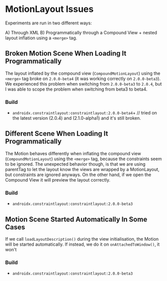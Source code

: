 # MotionLayout Issues

Experiments are run in two different ways:

A) Through XML
B) Programmatically through a Compound View + nested layout inflation using a `<merge>` tag.

## Broken Motion Scene When Loading It Programmatically

The layout inflated by the compound view (`CompoundMotionLayout`) using the `<merge>` tag broke on `2.0.0-beta4` (it was working correctly on `2.0.0-beta3`). We experienced this problem when switching from `2.0.0-beta3` to `2.0.4`, but I was able to scope the problem when switching from beta3 to beta4.

### Build

- `androidx.constraintlayout:constraintlayout:2.0.0-beta4`+ // tried on the latest version (2.0.4) and (2.1.0-alpha1) and it's still broken.

## Different Scene When Loading It Programmatically

The Motion behaves differently when inflating the compound view (`CompoundMotionLayout`) using the `<merge>` tag, because the constraints seem to be ignored. The unexpected behavior though, is that we are using parentTag to let the layout know the views are wrapped by a MotionLayout, but constraints are ignored anyways. On the other hand, if we open the Compound View it will preview the layout correctly.

### Build

- `androidx.constraintlayout:constraintlayout:2.0.0-beta3`

## Motion Scene Started Automatically In Some Cases

If we call `loadLayoutDescription()` during the view initialisation, the Motion will be started automatically. If instead, we do it on `onAttachedToWindow()`, it won't

### Build

- `androidx.constraintlayout:constraintlayout:2.0.0-beta3`








